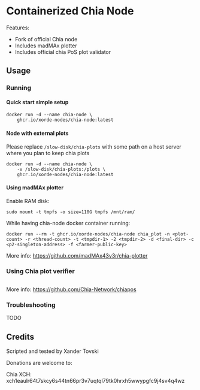 # Containerized Chia Node

Features:
- Fork of official Chia node
- Includes madMAx plotter
- Includes official chia PoS plot validator

## Usage

### Running

#### Quick start simple setup

```shell
docker run -d --name chia-node \
	ghcr.io/xorde-nodes/chia-node:latest
```

#### Node with external plots

Please replace `/slow-disk/chia-plots` with some path on a host server where you plan to keep chia plots

```shell
docker run -d --name chia-node \
    -v /slow-disk/chia-plots:/plots \
	ghcr.io/xorde-nodes/chia-node:latest
```

#### Using madMAx plotter

Enable RAM disk:

```shell
sudo mount -t tmpfs -o size=110G tmpfs /mnt/ram/
```

While having chia-node docker container running:

```shell
docker run --rm -t ghcr.io/xorde-nodes/chia-node chia_plot -n <plot-count> -r <thread-count> -t <tmpdir-1> -2 <tmpdir-2> -d <final-dir> -c <p2-singleton-address> -f <farmer-public-key> 
```

More info: https://github.com/madMAx43v3r/chia-plotter

### Using Chia plot verifier

```shell

```

More info: https://github.com/Chia-Network/chiapos

### Troubleshooting

TODO

## Credits

Scripted and tested by Xander Tovski

Donations are welcome to:

Chia XCH: xch1eaulr64t7skcy6s44tn66pr3v7uqtql79tk0hrxh5wwypgfc9j4sv4q4wz
